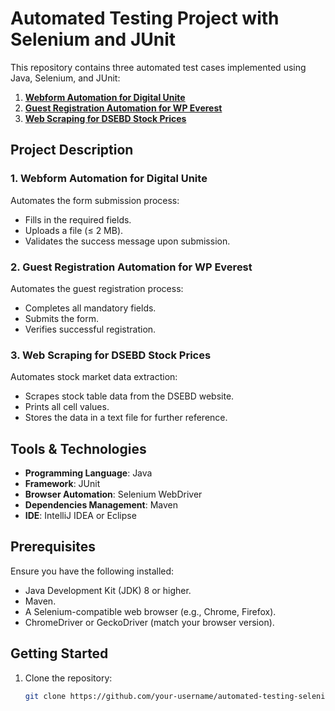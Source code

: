 # Automated Testing Project with Selenium and JUnit

This repository contains three automated test cases implemented using Java, Selenium, and JUnit:

1. [**Webform Automation for Digital Unite**](https://www.digitalunite.com/practice-webform-learners)
2. [**Guest Registration Automation for WP Everest**](https://demo.wpeverest.com/user-registration/guest-registration-form/)
3. [**Web Scraping for DSEBD Stock Prices**](https://dsebd.org/latest_share_price_scroll_by_value.php)

## Project Description

### 1. Webform Automation for Digital Unite
Automates the form submission process:
- Fills in the required fields.
- Uploads a file (≤ 2 MB).
- Validates the success message upon submission.

### 2. Guest Registration Automation for WP Everest
Automates the guest registration process:
- Completes all mandatory fields.
- Submits the form.
- Verifies successful registration.

### 3. Web Scraping for DSEBD Stock Prices
Automates stock market data extraction:
- Scrapes stock table data from the DSEBD website.
- Prints all cell values.
- Stores the data in a text file for further reference.

## Tools & Technologies
- **Programming Language**: Java
- **Framework**: JUnit
- **Browser Automation**: Selenium WebDriver
- **Dependencies Management**: Maven
- **IDE**: IntelliJ IDEA or Eclipse

## Prerequisites
Ensure you have the following installed:
- Java Development Kit (JDK) 8 or higher.
- Maven.
- A Selenium-compatible web browser (e.g., Chrome, Firefox).
- ChromeDriver or GeckoDriver (match your browser version).

## Getting Started
1. Clone the repository:
   ```bash
   git clone https://github.com/your-username/automated-testing-selenium.git

